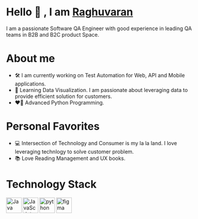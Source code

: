 # Hello 👋 , I am [Raghuvaran](https://github.com/Raghuvarants)
I am a passionate Software QA Engineer with good experience in leading QA teams in B2B and B2C product Space. 

# About me

* 🛠️ I am currently working on Test Automation for Web, API and Mobile applications.
* 🚀 Learning Data Visualization. I am passionate about leveraging data to provide efficient solution for customers. 
* ❤️‍🔥 Advanced Python Programming.

# Personal Favorites

* 💻 Intersection of Technology and Consumer is my la la land. I love leveraging technlogy to solve customer problem.
* 📚 Love Reading Management and UX books.

# Technology Stack
<a href="https://www.python.org" target="_blank"><img aligh="left" alt="python" height="42px" src="https://github.com/Raghuvarants/README_icons/blob/main/language_and_tools/square/python/python.svg"></a>
<a href="https://www.java.com" target="_blank"><img align="left" alt="Java" height ="42px" src="https://github.com/Raghuvarants/README_icons/blob/main/language_and_tools/square/java/java.svg"></a>
<a href="https://www.figma.com/" target="_blank"> <img src="https://github.com/Raghuvarants/README_icons/blob/main/language_and_tools/square/figma/figma.svg" alt="figma" height='42px'/> </a>
<a href="https://developer.mozilla.org/en-US/docs/Web/JavaScript" target="_blank"> <img align="left" alt="JavaScript" height ="42px"  src="https://github.com/Raghuvarants/README_icons/blob/main/language_and_tools/square/javascript/javascript.svg"></a>







